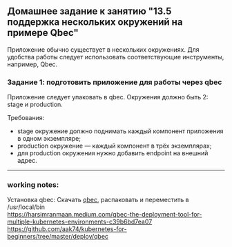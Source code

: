 ## Домашнее задание к занятию "13.5 поддержка нескольких окружений на примере Qbec"
Приложение обычно существует в нескольких окружениях. Для удобства работы следует использовать соответствующие инструменты, например, Qbec.

### Задание 1: подготовить приложение для работы через qbec
Приложение следует упаковать в qbec. Окружения должно быть 2: stage и production. 

Требования:
* stage окружение должно поднимать каждый компонент приложения в одном экземпляре;
* production окружение — каждый компонент в трёх экземплярах;
* для production окружения нужно добавить endpoint на внешний адрес.
---




### working notes: </br>
Установка qbec:
Скачать [qbec](https://github.com/splunk/qbec/releases), распаковать и переместить в /usr/local/bin </br>
https://harsimranmaan.medium.com/qbec-the-deployment-tool-for-multiple-kubernetes-environments-c39b6bd7ea07 </br>
https://github.com/aak74/kubernetes-for-beginners/tree/master/deploy/qbec </br>
